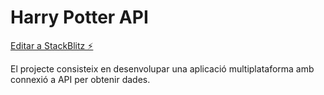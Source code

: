 # Harry Potter API

[Editar a StackBlitz ⚡️](https://stackblitz.com/edit/harry-potter-api-part-1)

El projecte consisteix en desenvolupar una aplicació multiplataforma amb connexió a API per obtenir dades.
